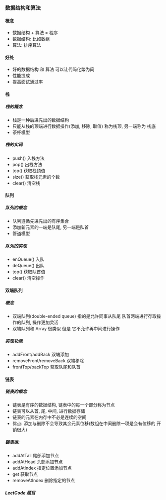 ### 数据结构和算法

#### 概念
- 数据结构 + 算法 = 程序
- 数据结构: 比如数组
- 算法: 排序算法

#### 好处
- 好的数据结构 和 算法 可以让代码化繁为简
- 性能提成
- 提高面试通过率

#### 栈

##### 栈的概念
- 栈是一种后进先出的数据结构
- 只能从栈的顶端进行数据操作(添加, 移除, 取值) 称为栈顶, 另一端称为 栈底
- 茶杯模型
##### 栈的实现
- push() 入栈方法
- pop() 出栈方法
- top() 获取栈顶值
- size() 获取栈元素的个数
- clear() 清空栈

#### 队列
##### 队列的概念
- 队列遵循先进先出的有序集合
- 添加新元素的一端是队尾, 另一端是队首
- 管道模型


##### 队列的实现
- enQueue() 入队
- deQueue() 出队
- top() 获取队首值
- clear() 清空操作

#### 双端队列
##### 概念
- 双端队列(double-ended queue) 指的是允许同事从队尾 队首两端进行存取操作的队列, 操作更加灵活
- 双端队列和 Array 很类似 但是 它不允许再中间进行操作

##### 实现功能
- addFront/addBack 双端添加
- removeFront/removeBack 双端移除
- frontTop/backTop 获取队尾和队首

#### 链表
##### 链表的概念

- 链表是有序的数据结构, 链表中的每一个部分称为节点
- 链表可以从首, 尾, 中间, 进行数据存储
- 链表的元素在内存中不必是连续的空间
- 优点: 添加与删除不会导致其余元素位移(数组在中间删除一项是会有位移的 开销很大)

##### 链表类:
- addAtTail 尾部添加节点
- addAtHead 头部添加节点
- addAtIndex 指定位置添加节点
- get 获取节点
- removeAtIndex 删除指定的节点






##### LeetCode 题目


